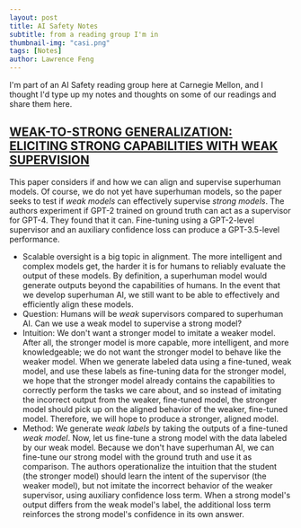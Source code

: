 ```yaml
---
layout: post
title: AI Safety Notes
subtitle: from a reading group I'm in
thumbnail-img: "casi.png"
tags: [Notes]
author: Lawrence Feng
---
```


I'm part of an AI Safety reading group here at Carnegie Mellon, and I thought I'd type up my notes and thoughts on some of our readings and share them here.

## [WEAK-TO-STRONG GENERALIZATION: ELICITING STRONG CAPABILITIES WITH WEAK SUPERVISION](https://arxiv.org/pdf/2312.09390.pdf)

This paper considers if and how we can align and supervise superhuman models. Of course, we do not yet have superhuman models, so the paper seeks to test if *weak models* can effectively supervise *strong models*. The authors experiment if GPT-2 trained on ground truth can act as a supervisor for GPT-4. They found that it can. Fine-tuning using a GPT-2-level supervisor and an auxiliary confidence loss can produce a GPT-3.5-level performance.

- Scalable oversight is a big topic in alignment. The more intelligent and complex models get, the harder it is for humans to reliably evaluate the output of these models. By definition, a superhuman model would generate outputs beyond the capabilities of humans. In the event that we develop superhuman AI, we still want to be able to effectively and efficiently align these models.
- Question: Humans will be *weak* supervisors compared to superhuman AI. Can we use a weak model to supervise a strong model?
- Intuition: We don't want a stronger model to imitate a weaker model. After all, the stronger model is more capable, more intelligent, and more knowledgeable; we do not want the stronger model to behave like the weaker model. When we generate labeled data using a fine-tuned, weak model, and use these labels as fine-tuning data for the stronger model, we hope that the stronger model already contains the capabilities to correctly perform the tasks we care about, and so instead of imitating the incorrect output from the weaker, fine-tuned model, the stronger model should pick up on the aligned behavior of the weaker, fine-tuned model. Therefore, we will hope to produce a stronger, aligned model. 
- Method: We generate *weak labels* by taking the outputs of a fine-tuned *weak model*. Now, let us fine-tune a strong model with the data labeled by our weak model. Because we don't have superhuman AI, we can fine-tune our strong model with the ground truth and use it as comparison. The authors operationalize the intuition that the student (the stronger model) should learn the intent of the supervisor (the weaker model), but not imitate the incorrect behavior of the weaker supervisor, using auxiliary confidence loss term. When a strong model's output differs from the weak model's label, the additional loss term reinforces the strong model's confidence in its own answer.


